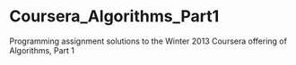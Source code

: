 Coursera_Algorithms_Part1
=========================

Programming assignment solutions to the Winter 2013 Coursera offering of Algorithms, Part 1